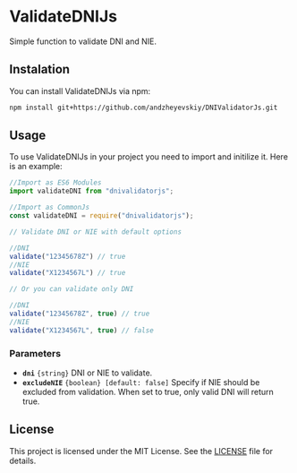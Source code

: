 # ValidateDNIJs

Simple function to validate DNI and NIE.

## Instalation

You can install ValidateDNIJs via npm:

```bash
npm install git+https://github.com/andzheyevskiy/DNIValidatorJs.git
```

## Usage

To use ValidateDNIJs in your project you need to import and initilize it. Here is an example:


```javascript
//Import as ES6 Modules
import validateDNI from "dnivalidatorjs";
```
```javascript
//Import as CommonJs
const validateDNI = require("dnivalidatorjs");
```

```javascript
// Validate DNI or NIE with default options

//DNI
validate("12345678Z") // true
//NIE
validate("X1234567L") // true

// Or you can validate only DNI

//DNI
validate("12345678Z", true) // true
//NIE
validate("X1234567L", true) // false
```

### Parameters

- **`dni`** `{string}`
  DNI or NIE to validate.
- **`excludeNIE`** `{boolean} [default: false]`
  Specify if NIE should be excluded from validation. When set to true, only valid DNI will return true.

## License

This project is licensed under the MIT License. See the [LICENSE](LICENSE) file for details.